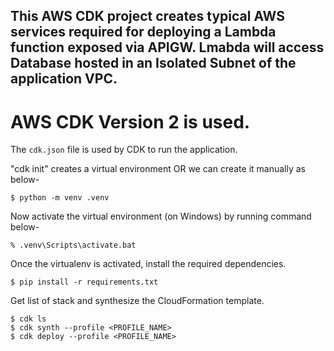 
## This AWS CDK project creates typical AWS services required for deploying a Lambda function exposed via APIGW. Lmabda will access Database hosted in an Isolated Subnet of the application VPC.

# AWS CDK Version 2 is used.

The `cdk.json` file is used by CDK to run the application.

"cdk init" creates a virtual environment OR we can create it manually as below-

```
$ python -m venv .venv
```
Now activate the virtual environment (on Windows) by running command below-

```
% .venv\Scripts\activate.bat
```

Once the virtualenv is activated, install the required dependencies.

```
$ pip install -r requirements.txt
```

Get list of stack and synthesize the CloudFormation template.

```
$ cdk ls
$ cdk synth --profile <PROFILE_NAME>
$ cdk deploy --profile <PROFILE_NAME>
```